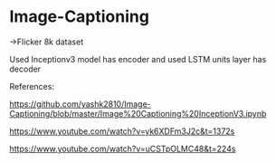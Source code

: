 # Image-Captioning

->Flicker 8k dataset

Used Inceptionv3 model has encoder and used LSTM units layer has decoder

References:

https://github.com/yashk2810/Image-Captioning/blob/master/Image%20Captioning%20InceptionV3.ipynb

https://www.youtube.com/watch?v=yk6XDFm3J2c&t=1372s

https://www.youtube.com/watch?v=uCSTpOLMC48&t=224s
